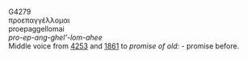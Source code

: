 G4279  
προεπαγγέλλομαι  
proepaggellomai  
*pro-ep-ang-ghel‘-lom-ahee*  
Middle voice from [4253](g4253) and [1861](g1861) to *promise* *of*
*old:* - promise before.  
